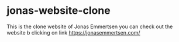# jonas-website-clone
This is the clone website of Jonas Emmertsen you can check out the website b clicking on link https://jonasemmertsen.com/
